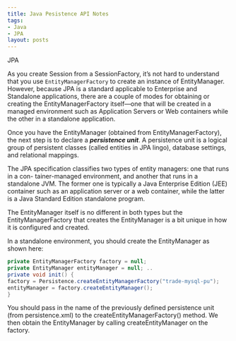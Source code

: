 ```yaml
---
title: Java Pesistence API Notes
tags:
- Java
- JPA
layout: posts
---
```

JPA

As you create Session from a SessionFactory, it’s not hard to understand that you use `EntityManagerFactory` to create an instance of EntityManager. However, because JPA is a standard applicable to Enterprise and Standalone applications, there are a couple of modes for obtaining or creating the EntityManagerFactory itself—one that will be created in a managed environment such as Application Servers or Web containers while the other in a standalone application.

Once you have the EntityManager (obtained from EntityManagerFactory), the next step is to declare a ***persistence unit***. A persistence unit is a logical group of persistent classes (called entities in JPA lingo), database settings, and relational mappings.


The JPA specification classifies two types of entity managers: one that runs in a con- tainer-managed environment, and another that runs in a standalone JVM. The former one is typically a Java Enterprise Edition (JEE) container such as an application server or a web container, while the latter is a Java Standard Edition standalone program.

The EntityManager itself is no different in both types but the EntityManagerFactory that creates the EntityManager is a bit unique in how it is configured and created.


In a standalone environment, you should create the EntityManager as shown here:

```java
private EntityManagerFactory factory = null; 
private EntityManager entityManager = null; ..
private void init() {
factory = Persistence.createEntityManagerFactory("trade-mysql-pu");
entityManager = factory.createEntityManager();
}
```

You should pass in the name of the previously defined persistence unit (from persistence.xml) to the createEntityManagerFactory() method. We then obtain the EntityManager by calling createEntityManager on the factory.
